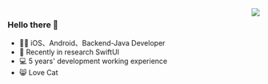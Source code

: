 <img align="right" src="https://github-readme-stats.vercel.app/api?username=wangrui460&show_icons=true&icon_color=CE1D2D&text_color=718096&bg_color=00000000&hide_title=true&hide_border=true" />

### Hello there 👋
- 👨‍💻 iOS、Android、Backend-Java Developer
- 🌱 Recently in research SwiftUI
- 💻 5 years' development working experience 
- 😸 Love Cat
